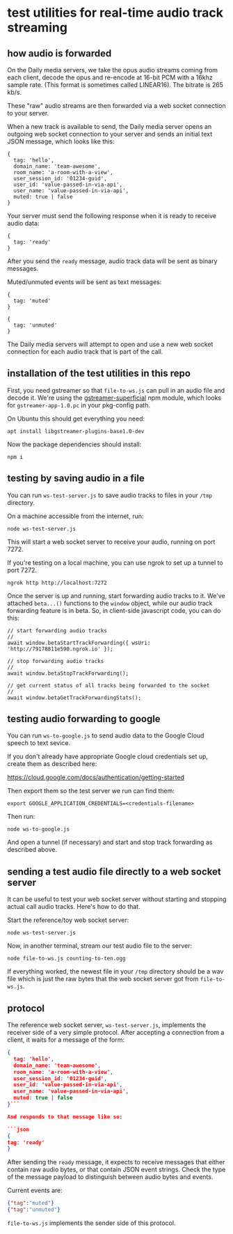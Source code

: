 # test utilities for real-time audio track streaming

## how audio is forwarded

On the Daily media servers, we take the opus audio streams coming
from each client, decode the opus and re-encode at 16-bit PCM
with a 16khz sample rate. (This format is sometimes called LINEAR16).
The bitrate is 265 kb/s.

These "raw" audio streams are then forwarded via a web socket connection
to your server.

When a new track is available to send, the Daily media server opens an
outgoing web socket connection to your server
and sends an initial text JSON message, which looks like this:

```
{ 
  tag: 'hello',
  domain_name: 'team-awesome',
  room_name: 'a-room-with-a-view',
  user_session_id: '01234-guid',
  user_id: 'value-passed-in-via-api',
  user_name: 'value-passed-in-via-api',
  muted: true | false
}
```

Your server must send the following response when it is ready to
receive audio data:

```
{
  tag: 'ready'
}
```

After you send the `ready` message, audio track data will be sent
as binary messages.

Muted/unmuted events will be sent as text messages:

```
{
  tag: 'muted'
}
```

```
{
  tag: 'unmuted'
}
```

The Daily media servers will attempt to open and use a new web
socket connection for each audio track that is part of the call.


## installation of the test utilities in this repo

First, you need gstreamer so that `file-to-ws.js` can pull in an audio file and
decode it. We're using the
[gstreamer-superficial](https://github.com/dturing/node-gstreamer-superficial)
npm module, which looks for `gstreamer-app-1.0.pc` in your pkg-config path.

On Ubuntu this should get everything you need:

```
apt install libgstreamer-plugins-base1.0-dev
```

Now the package dependencies should install:

```
npm i
```


## testing by saving audio in a file

You can run `ws-test-server.js` to save audio tracks to files
in your `/tmp` directory.

On a machine accessible from the internet, run:

```
node ws-test-server.js
```

This will start a web socket server to receive your audio, running on
port 7272.

If you're testing on a local machine, you can use ngrok to set up a tunnel
to port 7272.

```
ngrok http http://localhost:7272
```

Once the server is up and running, start forwarding audio tracks to it.
We've attached `beta...()` functions to the `window` object, while
our audio track forwarding feature is in beta. So, in client-side
javascript code, you can do this:

```
// start forwarding audio tracks
//
await window.betaStartTrackForwarding({ wsUri: 'http://79178811e590.ngrok.io' });

// stop forwarding audio tracks
//
await window.betaStopTrackForwarding();

// get current status of all tracks being forwarded to the socket
//
await window.betaGetTrackForwardingStats();
```


## testing audio forwarding to google

You can run `ws-to-google.js` to send audio data to the Google
Cloud speech to text sevice.

If you don't already have appropriate Google cloud credentials set up,
create them as described here:

  https://cloud.google.com/docs/authentication/getting-started

Then export them so the test server we run can find them:

```
export GOOGLE_APPLICATION_CREDENTIALS=<credentials-filename>
```

Then run:

```
node ws-to-google.js
```

And open a tunnel (if necessary) and start and stop track forwarding
as described above.


## sending a test audio file directly to a web socket server

It can be useful to test your web socket server without starting and
stopping actual call audio tracks. Here's how to do that.

Start the reference/toy web socket server:

```
node ws-test-server.js
```

Now, in another terminal, stream our test audio file to the server:

```
node file-to-ws.js counting-to-ten.ogg
```

If everything worked, the newest file in your `/tmp` directory should be a wav
file which is just the raw bytes that the web socket server got from
`file-to-ws.js`.

## protocol

The reference web socket server, `ws-test-server.js`, implements the receiver
side of a very simple protocol. After accepting a connection from a client, it
waits for a message of the form:

````json
{
  tag: 'hello',
  domain_name: 'team-awesome',
  room_name: 'a-room-with-a-view',
  user_session_id: '01234-guid',
  user_id: 'value-passed-in-via-api',
  user_name: 'value-passed-in-via-api',
  muted: true | false
}```

And responds to that message like so:

```json
{
tag: 'ready'
}
````

After sending the `ready` message, it expects to receive messages that
either contain raw audio bytes, or that contain JSON event strings. Check the type
of the message payload to distinguish between audio bytes and events.

Current events are:

```json
{"tag":"muted"}
{"tag":"unmuted"}
```

`file-to-ws.js` implements the sender side of this protocol.

```

```
